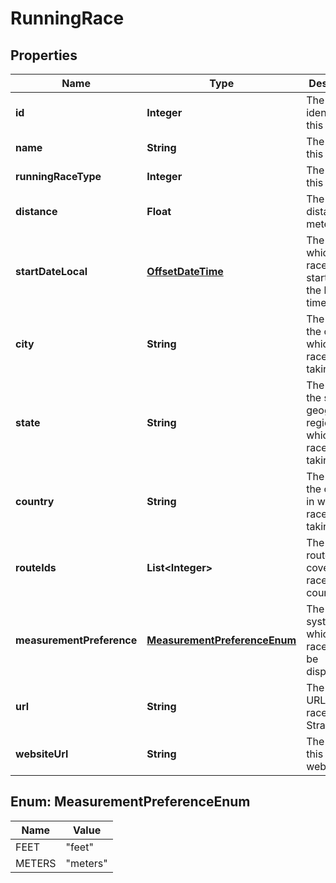# RunningRace

## Properties
Name | Type | Description | Notes
------------ | ------------- | ------------- | -------------
**id** | **Integer** | The unique identifier of this race. |  [optional]
**name** | **String** | The name of this race. |  [optional]
**runningRaceType** | **Integer** | The type of this race. |  [optional]
**distance** | **Float** | The race&#x27;s distance, in meters. |  [optional]
**startDateLocal** | [**OffsetDateTime**](OffsetDateTime.md) | The time at which the race begins started in the local timezone. |  [optional]
**city** | **String** | The name of the city in which the race is taking place. |  [optional]
**state** | **String** | The name of the state or geographical region in which the race is taking place. |  [optional]
**country** | **String** | The name of the country in which the race is taking place. |  [optional]
**routeIds** | **List&lt;Integer&gt;** | The set of routes that cover this race&#x27;s course. |  [optional]
**measurementPreference** | [**MeasurementPreferenceEnum**](#MeasurementPreferenceEnum) | The unit system in which the race should be displayed. |  [optional]
**url** | **String** | The vanity URL of this race on Strava. |  [optional]
**websiteUrl** | **String** | The URL of this race&#x27;s website. |  [optional]

<a name="MeasurementPreferenceEnum"></a>
## Enum: MeasurementPreferenceEnum
Name | Value
---- | -----
FEET | &quot;feet&quot;
METERS | &quot;meters&quot;
